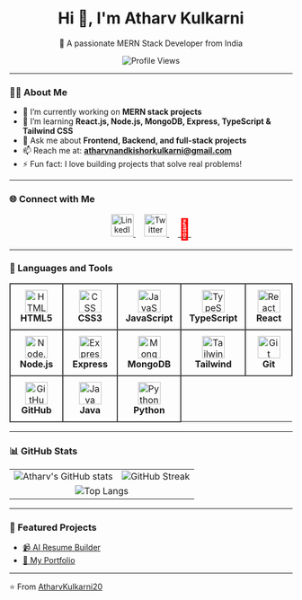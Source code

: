 <h1 align="center">Hi 👋, I'm Atharv Kulkarni</h1>
<p align="center">
  🌱 A passionate MERN Stack Developer from India  
</p>

<p align="center">
  <img src="https://komarev.com/ghpvc/?username=AtharvKulkarni20&label=Profile%20Views&color=0e75b6&style=flat" alt="Profile Views"/>
</p>

---

### 👨‍💻 About Me
- 🔭 I’m currently working on **MERN stack projects**  
- 🌱 I’m learning **React.js, Node.js, MongoDB, Express, TypeScript & Tailwind CSS**  
- 💬 Ask me about **Frontend, Backend, and full-stack projects**  
- 📫 Reach me at: **atharvnandkishorkulkarni@gmail.com**  
- ⚡ Fun fact: I love building projects that solve real problems!  

---

### 🌐 Connect with Me  
<div align="center">
  <a href="https://www.linkedin.com/in/atharvkulkarni20/" target="_blank">
    <img src="https://cdn-icons-png.flaticon.com/512/174/174857.png" width="40" height="40" alt="LinkedIn"/>
  </a>
  &nbsp;&nbsp;&nbsp;
  <a href="https://twitter.com/Atharv_020" target="_blank">
    <img src="https://cdn-icons-png.flaticon.com/512/733/733579.png" width="40" height="40" alt="Twitter (old bird logo)"/>
  </a>
  &nbsp;&nbsp;&nbsp;
  <a href="https://atharvkulkarni.info/" target="_blank">
    <span style="font-size: 36px; color: red;">🔺</span>
  </a>
</div>  

---

### 🚀 Languages and Tools  

<div align="center">
  <table>
    <tr>
      <td align="center" width="120" style="border: 2px solid #444; border-radius: 12px; padding: 10px;">
        <img src="https://cdn.jsdelivr.net/gh/devicons/devicon/icons/html5/html5-original.svg" width="40" height="40" alt="HTML" />
        <br><b>HTML5</b>
      </td>
      <td align="center" width="120" style="border: 2px solid #444; border-radius: 12px; padding: 10px;">
        <img src="https://cdn.jsdelivr.net/gh/devicons/devicon/icons/css3/css3-original.svg" width="40" height="40" alt="CSS" />
        <br><b>CSS3</b>
      </td>
      <td align="center" width="120" style="border: 2px solid #444; border-radius: 12px; padding: 10px;">
        <img src="https://cdn.jsdelivr.net/gh/devicons/devicon/icons/javascript/javascript-original.svg" width="40" height="40" alt="JavaScript" />
        <br><b>JavaScript</b>
      </td>
      <td align="center" width="120" style="border: 2px solid #444; border-radius: 12px; padding: 10px;">
        <img src="https://cdn.jsdelivr.net/gh/devicons/devicon/icons/typescript/typescript-original.svg" width="40" height="40" alt="TypeScript" />
        <br><b>TypeScript</b>
      </td>
      <td align="center" width="120" style="border: 2px solid #444; border-radius: 12px; padding: 10px;">
        <img src="https://cdn.jsdelivr.net/gh/devicons/devicon/icons/react/react-original.svg" width="40" height="40" alt="React" />
        <br><b>React</b>
      </td>
    </tr>
    <tr>
      <td align="center" width="120" style="border: 2px solid #444; border-radius: 12px; padding: 10px;">
        <img src="https://cdn.jsdelivr.net/gh/devicons/devicon/icons/nodejs/nodejs-original.svg" width="40" height="40" alt="Node.js" />
        <br><b>Node.js</b>
      </td>
      <td align="center" width="120" style="border: 2px solid #444; border-radius: 12px; padding: 10px;">
        <img src="https://cdn.jsdelivr.net/gh/devicons/devicon/icons/express/express-original.svg" width="40" height="40" alt="Express.js" />
        <br><b>Express</b>
      </td>
      <td align="center" width="120" style="border: 2px solid #444; border-radius: 12px; padding: 10px;">
        <img src="https://cdn.jsdelivr.net/gh/devicons/devicon/icons/mongodb/mongodb-original.svg" width="40" height="40" alt="MongoDB" />
        <br><b>MongoDB</b>
      </td>
      <td align="center" width="120" style="border: 2px solid #444; border-radius: 12px; padding: 10px;">
        <img src="https://www.vectorlogo.zone/logos/tailwindcss/tailwindcss-icon.svg" width="40" height="40" alt="Tailwind CSS" />
        <br><b>Tailwind</b>
      </td>
      <td align="center" width="120" style="border: 2px solid #444; border-radius: 12px; padding: 10px;">
        <img src="https://cdn.jsdelivr.net/gh/devicons/devicon/icons/git/git-original.svg" width="40" height="40" alt="Git" />
        <br><b>Git</b>
      </td>
    </tr>
    <tr>
      <td align="center" width="120" style="border: 2px solid #444; border-radius: 12px; padding: 10px;">
        <img src="https://cdn.jsdelivr.net/gh/devicons/devicon/icons/github/github-original.svg" width="40" height="40" alt="GitHub" />
        <br><b>GitHub</b>
      </td>
      <td align="center" width="120" style="border: 2px solid #444; border-radius: 12px; padding: 10px;">
        <img src="https://cdn.jsdelivr.net/gh/devicons/devicon/icons/java/java-original.svg" width="40" height="40" alt="Java" />
        <br><b>Java</b>
      </td>
      <td align="center" width="120" style="border: 2px solid #444; border-radius: 12px; padding: 10px;">
        <img src="https://cdn.jsdelivr.net/gh/devicons/devicon/icons/python/python-original.svg" width="40" height="40" alt="Python" />
        <br><b>Python</b>
      </td>
    </tr>
  </table>
</div>

---

### 📊 GitHub Stats  

<div align="center">
  <table>
    <tr>
      <td align="center">
        <img src="https://github-readme-stats.vercel.app/api?username=AtharvKulkarni20&show_icons=true&theme=tokyonight" alt="Atharv's GitHub stats" />
      </td>
      <td align="center">
        <img src="https://streak-stats.demolab.com?user=AtharvKulkarni20&theme=tokyonight&hide_border=true" alt="GitHub Streak" />
      </td>
    </tr>
    <tr>
      <td colspan="2" align="center">
        <img src="https://github-readme-stats.vercel.app/api/top-langs/?username=AtharvKulkarni20&layout=compact&theme=tokyonight" alt="Top Langs" />
      </td>
    </tr>
  </table>
</div>  

---

### 🚀 Featured Projects
- [📹 AI Resume Builder](https://github.com/AtharvKulkarni20/AI-Resume-Builder)  
- [🔺 My Portfolio](https://github.com/AtharvKulkarni20/Portfolio_Atharv)  

---

⭐️ From [AtharvKulkarni20](https://github.com/AtharvKulkarni20)  
